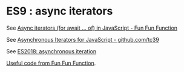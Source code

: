 # ES9 : async iterators

See [Async iterators (for await ... of) in JavaScript - Fun Fun Function](https://www.youtube.com/watch?v=I5oDbp_U-fQ&list=PL0zVEGEvSaeG2T5n8FuPGb11JHea7idb9&index=3)

See [Asynchronous Iterators for JavaScript - github.com/tc39](https://github.com/tc39/proposal-async-iteration)

See [ES2018: asynchronous iteration](http://2ality.com/2016/10/asynchronous-iteration.html)

[Useful code from Fun Fun Function](https://github.com/mpj/funfuniterators).